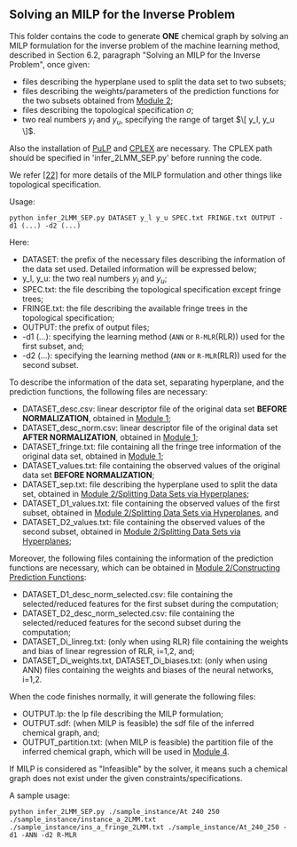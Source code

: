 ## Solving an MILP for the Inverse Problem

This folder contains the code to generate **ONE** chemical graph by solving an MILP formulation for the inverse problem of the machine learning method, described in Section 6.2, paragraph "Solving an MILP for the Inverse Problem", once given:
- files describing the hyperplane used to split the data set to two subsets;
- files describing the weights/parameters of the prediction functions for the two subsets obtained from [Module 2](HPS/Module_2);
- files describing the topological specification $\sigma$;
- two real numbers $y_l$ and $y_u$, specifying the range of target $\[ y_l, y_u \]$.
  
Also the installation of [PuLP](https://coin-or.github.io/pulp/index.html) and [CPLEX](https://www.ibm.com/products/ilog-cplex-optimization-studio) are necessary.
The CPLEX path should be specified in 'infer_2LMM_SEP.py' before running the code.

We refer [\[22\]](https://arxiv.org/abs/2107.02381) for more details of the MILP formulation and other things like topological specification. 

Usage:

```
python infer_2LMM_SEP.py DATASET y_l y_u SPEC.txt FRINGE.txt OUTPUT -d1 (...) -d2 (...)
```

Here:
- DATASET: the prefix of the necessary files describing the information of the data set used. Detailed information will be expressed below;
- y_l, y_u: the two real numbers $y_l$ and $y_u$;
- SPEC.txt: the file describing the topological specification except fringe trees;
- FRINGE.txt: the file describing the available fringe trees in the topological specification;
- OUTPUT: the prefix of output files;
- -d1 (...): specifying the learning method (`ANN` or `R-MLR`(RLR)) used for the first subset, and;
- -d2 (...): specifying the learning method (`ANN` or `R-MLR`(RLR)) used for the second subset.

To describe the information of the data set, separating hyperplane, and the prediction functions, the following files are necessary:
- DATASET_desc.csv: linear descriptor file of the original data set **BEFORE NORMALIZATION**, obtained in [Module 1](HPS/Module_1);
- DATASET_desc_norm.csv: linear descriptor file of the original data set **AFTER NORMALIZATION**, obtained in [Module 1](HPS/Module_1);
- DATASET_fringe.txt: file containing all the fringe tree information of the original data set, obtained in [Module 1](HPS/Module_1);
- DATASET_values.txt: file containing the observed values of the original data set **BEFORE NORMALIZATION**;
- DATASET_sep.txt: file describing the hyperplane used to split the data set, obtained in [Module 2/Splitting Data Sets via Hyperplanes](HPS/Module_2/Splitting_Data_Sets_via_Hyperplane);
- DATASET_D1_values.txt: file containing the observed values of the first subset, obtained in [Module 2/Splitting Data Sets via Hyperplanes](HPS/Module_2/Splitting_Data_Sets_via_Hyperplane), and
- DATASET_D2_values.txt: file containing the observed values of the second subset, obtained in [Module 2/Splitting Data Sets via Hyperplanes](HPS/Module_2/Splitting_Data_Sets_via_Hyperplane);

Moreover, the following files containing the information of the prediction functions are necessary, which can be obtained in [Module 2/Constructing Prediction Functions](HPS/Module_2/Constructing_Prediction_Functions):
- DATASET_D1_desc_norm_selected.csv: file containing the selected/reduced features for the first subset during the computation;
- DATASET_D2_desc_norm_selected.csv: file containing the selected/reduced features for the second subset during the computation;
- DATASET_Di_linreg.txt: (only when using RLR) file containing the weights and bias of linear regression of RLR, i=1,2, and;
- DATASET_Di_weights.txt, DATASET_Di_biases.txt: (only when using ANN) files containing the weights and biases of the neural networks, i=1,2.

When the code finishes normally, it will generate the following files:
- OUTPUT.lp: the lp file describing the MILP formulation;
- OUTPUT.sdf: (when MILP is feasible) the sdf file of the inferred chemical graph, and;
- OUTPUT_partition.txt: (when MILP is feasible) the partition file of the inferred chemical graph, which will be used in [Module 4](HPS/Module_4).
  
If MILP is considered as "Infeasible" by the solver, it means such a chemical graph does not exist under the given constraints/specifications.


A sample usage:

```
python infer_2LMM_SEP.py ./sample_instance/At 240 250 ./sample_instance/instance_a_2LMM.txt ./sample_instance/ins_a_fringe_2LMM.txt ./sample_instance/At_240_250 -d1 -ANN -d2 R-MLR
```

